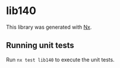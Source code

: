 # lib140

This library was generated with [Nx](https://nx.dev).

## Running unit tests

Run `nx test lib140` to execute the unit tests.
